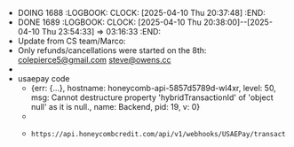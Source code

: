 - DOING 1688
  :LOGBOOK:
  CLOCK: [2025-04-10 Thu 20:37:48]
  :END:
- DONE 1689
  :LOGBOOK:
  CLOCK: [2025-04-10 Thu 20:38:00]--[2025-04-10 Thu 23:54:33] =>  03:16:33
  :END:
- Update from CS team/Marco:
- Only refunds/cancellations were started on the 8th: colepierce5@gmail.com
  steve@owens.cc
-
- usaepay code
	- {err: {…}, hostname: honeycomb-api-5857d5789d-wl4xr, level: 50, msg: Cannot destructure property 'hybridTransactionId' of 'object null' as it is null., name: Backend, pid: 19, v: 0}
	-
	- ```apl
	  https://api.honeycombcredit.com/api/v1/webhooks/USAEPay/transactionSaleVoid
	  ```